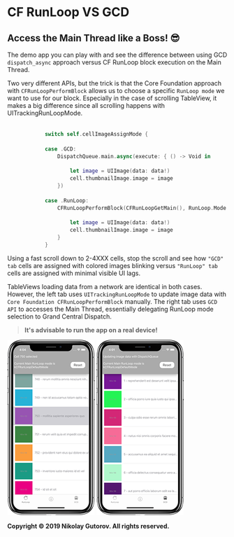 # CF RunLoop  VS  GCD

## Access the Main Thread like a Boss! :sunglasses:

The demo app you can play with and see the difference between using GCD `dispatch_async` approach versus CF RunLoop block execution on the Main Thread.

Two very different APIs, but the trick is that the Core Foundation approach with `CFRunLoopPerformBlock` allows us to choose a specific `RunLoop mode` we want to use for our block. Especially in the case of scrolling TableView, it makes a big difference since all scrolling happens with UITrackingRunLoopMode.


```swift

            switch self.cellImageAssignMode {
                
            case .GCD:
                DispatchQueue.main.async(execute: { () -> Void in
                    
                    let image = UIImage(data: data!)
                    cell.thumbnailImage.image = image
                })
                
            case .RunLoop:
                CFRunLoopPerformBlock(CFRunLoopGetMain(), RunLoop.Mode.tracking as CFTypeRef) {
                    
                    let image = UIImage(data: data!)
                    cell.thumbnailImage.image = image
                }
            }
```


Using a fast scroll down to 2-4XXX cells, stop the scroll and see how `"GCD" tab` cells are assigned with colored images blinking versus `"RunLoop" tab` cells are assigned with minimal visible UI lags.

TableViews loading data from a network are identical in both cases. However, the left tab uses `UITrackingRunLoopMode` to update image data with `Core Foundation CFRunLoopPerformBlock` manually. The right tab uses `GCD API` to accesses the Main Thread, essentially delegating RunLoop mode selection to Grand Central Dispatch.

> **It's advisable to run the app on a real device!**

![ScreenShot_01](https://github.com/ngutorov/RunLoop-GCD/blob/master/Demo/ScreenShot_01.PNG)
![ScreenShot_02](https://github.com/ngutorov/RunLoop-GCD/blob/master/Demo/ScreenShot_02.PNG)

**Copyright © 2019 Nikolay Gutorov. All rights reserved.**
